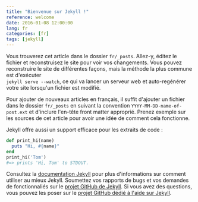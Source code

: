 ```yaml
---
title: "Bienvenue sur Jekyll !"
reference: welcome
date: 2016-01-08 12:00:00
lang: fr
categories: [fr]
tags: [jekyll]
---
```

Vous trouverez cet article dans le dossier `fr/_posts`. Allez-y, éditez le fichier et reconstruisez le site pour voir
vos changements. Vous pouvez reconstruire le site de différentes façons, mais la méthode la plus commune est d'exécuter  
`jekyll serve --watch`, ce qui va lancer un serveur web et auto-regénérer votre site lorsqu'un fichier est modifié. 

Pour ajouter de nouveaux articles en français, il suffit d'ajouter un fichier dans le dossier `fr/_posts` en suivant la
convention `YYYY-MM-DD-name-of-post.ext` et d'inclure l'en-tête front matter approprié. Prenez exemple sur les sources
de cet article pour avoir une idée de comment cela fonctionne.

Jekyll offre aussi un support efficace pour les extraits de code :

``` ruby
def print_hi(name)
  puts "Hi, #{name}"
end
print_hi('Tom')
#=> prints 'Hi, Tom' to STDOUT.
```

Consultez la [documentation Jekyll][jekyll] pour plus d'informations sur comment utiliser au mieux Jekyll. Soumettez vos
rapports de bugs et vos demandes de fonctionnaliés sur le [projet GitHub de Jekyll][jekyll-gh]. Si vous avez des
questions, vous pouvez les poser sur le [projet GitHub dédié à l'aide sur Jekyll][jekyll-help].

[jekyll]:      http://jekyllrb.com
[jekyll-gh]:   https://github.com/jekyll/jekyll
[jekyll-help]: https://github.com/jekyll/jekyll-help

